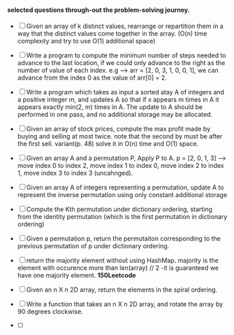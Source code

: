 #### selected questions through-out the problem-solving journey.

- [ ] Given an array of k distinct values, rearrange or repartition them in a way that the distinct values come together in the array. (O(n) time complexity and try to use O(1) additional space)

- [ ]  Write a program to compute the minimum number of steps needed to advance to the last location, if we could only advance to the right as the number of value of each index. e.g --> arr = [2, 0, 3, 1, 0, 0, 1], we can advance from the index 0 as the value of arr[0] = 2.

- [ ]  Write a program which takes as input a sorted atay A of integers and a positive integer m,
and updates A so that if x appears m times in A it appears exactly min(2, m) times in A. The update
to A should be performed in one pass, and no additional storage may be allocated.

- [ ] Given an array of stock prices, compute the max profit made by buying and selling at most twice. note that the second by must be after the first sell. variant(p. 48)
solve it in O(n) time and O(1) space.

- [ ] Given an array A and a permutation P, Apply P to A.
p = [2, 0, 1, 3] --> move index 0 to index 2, move index 1 to index 0,
move index 2 to index 1, move index 3 to index 3 (uncahnged).

- [ ] Given an array A of integers representing a permutation, update A to represent the inverse permutation using only constant additional storage


- [ ] Compute the Kth permutation under dictionary ordering, starting from the identity permutation (which is the first permutation in dictionary ordering)

- [ ] Given a permutation p, return the permutaiton corresponding to the previous permutation of p under dictionary ordering.

- [ ] return the majority element without using HashMap. majority is the element with occurence more than len(array) // 2 -it is guaranteed we have one majority element. **150Leetcode**

- [ ] Given an n X n 2D array, return the elements in the spiral ordering.

- [ ] Write a function that takes an n X n 2D array, and rotate the array by 90 degrees clockwise.

- [ ]
